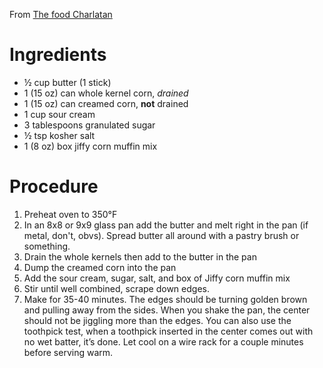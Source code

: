 From [The food Charlatan](https://thefoodcharlatan.com/creamed-corn-casserole/)

# Ingredients
- ½ cup butter (1 stick)
- 1 (15 oz) can whole kernel corn, _drained_
- 1 (15 oz) can creamed corn, **not** drained
- 1 cup sour cream
- 3 tablespoons granulated sugar
- ½ tsp kosher salt
- 1 (8 oz) box jiffy corn muffin mix

# Procedure
1. Preheat oven to 350°F
2. In an 8x8 or 9x9 glass pan add the butter and melt right in the pan (if metal, don't, obvs). Spread butter all around with a pastry brush or something.
3. Drain the whole kernels then add to the butter in the pan
4. Dump the creamed corn into the pan
5. Add the sour cream, sugar, salt, and box of Jiffy corn muffin mix
6. Stir until well combined, scrape down edges.
7. Make for 35-40 minutes. The edges should be turning golden brown and pulling away from the sides. When you shake the pan, the center should not be jiggling more than the edges. You can also use the toothpick test, when a toothpick inserted in the center comes out with no wet batter, it’s done.
   Let cool on a wire rack for a couple minutes before serving warm.
